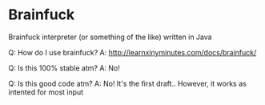 Brainfuck
=========

Brainfuck interpreter (or something of the like) written in Java

Q: How do I use brainfuck?
A: http://learnxinyminutes.com/docs/brainfuck/

Q: Is this 100% stable atm?
A: No!

Q: Is this good code atm?
A: No! It's the first draft.. However, it works as intented for most input

